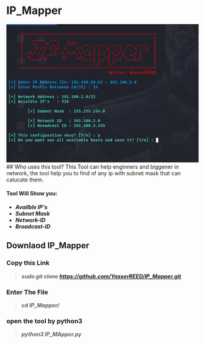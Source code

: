# IP_Mapper

<img src="https://github.com/YasserREED/IP_Mapper/blob/main/review.png">
## Who uses this tool?
This Tool can help enginners and biggener in network, the tool help you to find of any ip with subnet mask that can calucate them.

#### Tool Will Show you:
- ***Availble IP's***
- ***Subnet Mask***
- ***Network-ID***
- ***Broadcast-ID*** 

## Downlaod IP_Mapper

### Copy this Link
> ***sudo git clone https://github.com/YasserREED/IP_Mapper.git***

### Enter The File
> ***cd IP_Mapper/***

### open the tool by python3
> ***python3 IP_MApper.py***
